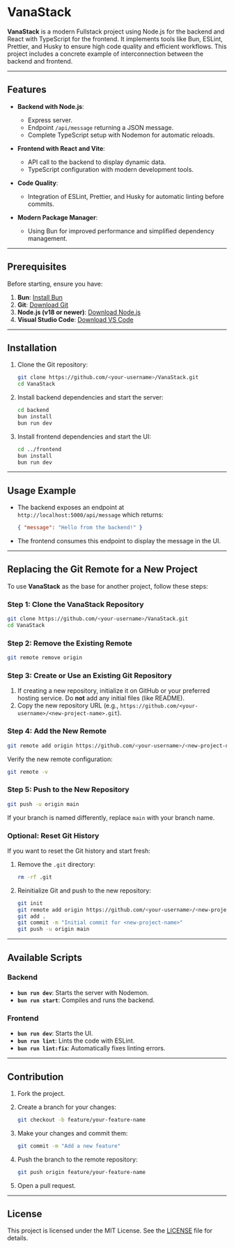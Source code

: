 # VanaStack

**VanaStack** is a modern Fullstack project using Node.js for the backend and React with TypeScript for the frontend. It implements tools like Bun, ESLint, Prettier, and Husky to ensure high code quality and efficient workflows. This project includes a concrete example of interconnection between the backend and frontend.

---

## Features

- **Backend with Node.js**:

  - Express server.
  - Endpoint `/api/message` returning a JSON message.
  - Complete TypeScript setup with Nodemon for automatic reloads.

- **Frontend with React and Vite**:

  - API call to the backend to display dynamic data.
  - TypeScript configuration with modern development tools.

- **Code Quality**:

  - Integration of ESLint, Prettier, and Husky for automatic linting before commits.

- **Modern Package Manager**:
  - Using Bun for improved performance and simplified dependency management.

---

## Prerequisites

Before starting, ensure you have:

1. **Bun**: [Install Bun](https://bun.sh/)
2. **Git**: [Download Git](https://git-scm.com/)
3. **Node.js (v18 or newer)**: [Download Node.js](https://nodejs.org/)
4. **Visual Studio Code**: [Download VS Code](https://code.visualstudio.com/)

---

## Installation

1. Clone the Git repository:

   ```bash
   git clone https://github.com/<your-username>/VanaStack.git
   cd VanaStack
   ```

2. Install backend dependencies and start the server:

   ```bash
   cd backend
   bun install
   bun run dev
   ```

3. Install frontend dependencies and start the UI:

   ```bash
   cd ../frontend
   bun install
   bun run dev
   ```

---

## Usage Example

- The backend exposes an endpoint at `http://localhost:5000/api/message` which returns:

  ```json
  { "message": "Hello from the backend!" }
  ```

- The frontend consumes this endpoint to display the message in the UI.

---

## Replacing the Git Remote for a New Project

To use **VanaStack** as the base for another project, follow these steps:

### Step 1: Clone the VanaStack Repository

```bash
git clone https://github.com/<your-username>/VanaStack.git
cd VanaStack
```

### Step 2: Remove the Existing Remote

```bash
git remote remove origin
```

### Step 3: Create or Use an Existing Git Repository

1. If creating a new repository, initialize it on GitHub or your preferred hosting service. Do **not** add any initial files (like README).
2. Copy the new repository URL (e.g., `https://github.com/<your-username>/<new-project-name>.git`).

### Step 4: Add the New Remote

```bash
git remote add origin https://github.com/<your-username>/<new-project-name>.git
```

Verify the new remote configuration:

```bash
git remote -v
```

### Step 5: Push to the New Repository

```bash
git push -u origin main
```

If your branch is named differently, replace `main` with your branch name.

### Optional: Reset Git History

If you want to reset the Git history and start fresh:

1. Remove the `.git` directory:

   ```bash
   rm -rf .git
   ```

2. Reinitialize Git and push to the new repository:

   ```bash
   git init
   git remote add origin https://github.com/<your-username>/<new-project-name>.git
   git add .
   git commit -m "Initial commit for <new-project-name>"
   git push -u origin main
   ```

---

## Available Scripts

### Backend

- **`bun run dev`**: Starts the server with Nodemon.
- **`bun run start`**: Compiles and runs the backend.

### Frontend

- **`bun run dev`**: Starts the UI.
- **`bun run lint`**: Lints the code with ESLint.
- **`bun run lint:fix`**: Automatically fixes linting errors.

---

## Contribution

1. Fork the project.
2. Create a branch for your changes:

   ```bash
   git checkout -b feature/your-feature-name
   ```

3. Make your changes and commit them:

   ```bash
   git commit -m "Add a new feature"
   ```

4. Push the branch to the remote repository:

   ```bash
   git push origin feature/your-feature-name
   ```

5. Open a pull request.

---

## License

This project is licensed under the MIT License. See the [LICENSE](LICENSE) file for details.
